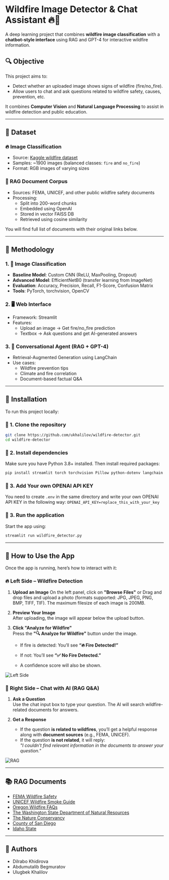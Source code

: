 # Wildfire Image Detector & Chat Assistant 🔥💬

A deep learning project that combines **wildfire image classification** with a **chatbot-style interface** using RAG and GPT-4 for interactive wildfire information.

## 🔍 Objective

This project aims to:
- Detect whether an uploaded image shows signs of wildfire (fire/no_fire).
- Allow users to chat and ask questions related to wildfire safety, causes, prevention, etc.

It combines **Computer Vision** and **Natural Language Processing** to assist in wildfire detection and public education.

---

## 📂 Dataset

### 🔥 Image Classification
- Source: [Kaggle wildfire dataset](https://www.kaggle.com/datasets/brsdincer/wildfire-detection-image-data)
- Samples: ~1900 images (balanced classes: `fire` and `no_fire`)
- Format: RGB images of varying sizes

### 📄 RAG Document Corpus
- Sources: FEMA, UNICEF, and other public wildfire safety documents
- Processing:
  - Split into 200-word chunks
  - Embedded using OpenAI
  - Stored in vector FAISS DB
  - Retrieved using cosine similarity

You will find full list of documents with their original links below.

---

## 🧠 Methodology

### 1. 🔬 Image Classification
- **Baseline Model**: Custom CNN (ReLU, MaxPooling, Dropout)
- **Advanced Model**: EfficientNetB0 (transfer learning from ImageNet)
- **Evaluation**: Accuracy, Precision, Recall, F1-Score, Confusion Matrix
- **Tools**: PyTorch, torchvision, OpenCV

### 2. 🖥 Web Interface
- Framework: Streamlit
- Features:
  - Upload an image → Get fire/no_fire prediction
  - Textbox → Ask questions and get AI-generated answers

### 3. 🧾 Conversational Agent (RAG + GPT-4)
- Retrieval-Augmented Generation using LangChain
- Use cases:
  - Wildfire prevention tips
  - Climate and fire correlation
  - Document-based factual Q&A

---

## 🚀 Installation

To run this project locally:

### 🔹 1. Clone the repository

```bash
git clone https://github.com/ukhalilov/wildfire-detector.git
cd wildfire-detector
```
### 🔹 2. Install dependencies

Make sure you have Python 3.8+ installed. Then install required packages:

```bash
pip install streamlit torch torchvision Pillow python-dotenv langchain langchain-community langchain-openai faiss-cpu typing-extensions
```

### 🔹 3. Add Your own OPENAI API KEY

You need to create `.env` in the same directory and write your own OPENAI API KEY in the following way: `OPENAI_API_KEY=replace_this_with_your_key`

### 🔹 3. Run the application

Start the app using:

```bash
streamlit run wildfire_detector.py
```

---

## 🧪 How to Use the App

Once the app is running, here’s how to interact with it:

### 🔥 Left Side – Wildfire Detection

1. **Upload an Image** 
   On the left panel, click on **"Browse Files"** or Drag and drop files and upload a photo (formats supported: JPG, JPEG, PNG, BMP, TIFF, TIF). The maximum filesize of each image is 200MB.

2. **Preview Your Image**  
   After uploading, the image will appear below the upload button.

3. **Click "Analyze for Wildfire"**  
   Press the **"🔍 Analyze for Wildfire"** button under the image.  
   - If fire is detected: You’ll see **“🔥 Fire Detected!”**  
   - If not: You’ll see **“✅ No Fire Detected.”** 
   
   - A confidence score will also be shown.

![Left Side](images/fire.png)

### 💬 Right Side – Chat with AI (RAG Q&A)

1. **Ask a Question**  
   Use the chat input box to type your question. The AI will search wildfire-related documents for answers.

2. **Get a Response**  
   - If the question **is related to wildfires**, you’ll get a helpful response along with **document sources** (e.g., FEMA, UNICEF).
   - If the question **is not related**, it will reply:  
     _"I couldn't find relevant information in the documents to answer your question."_

![RAG](images/rag.png)

---

## 📚 RAG Documents

- [FEMA Wildfire Safety](https://www.usfa.fema.gov/downloads/pdf/publications/fa-266.pdf)
- [UNICEF Wildfire Smoke Guide](https://www.unicef.org/media/156676/file/safe-from-wildfire-smoke.pdf.pdf)
- [Oregon Wildfire FAQs](https://www.oregon.gov/oha/ph/Preparedness/Prepare/Documents/OHA%208626%20Wildfire%20FAQs-v6c.pdf)
- [The Washington State Department of Natural Resources](https://www.dnr.wa.gov/publications/rp_fire_how_to_prepare_wildfire.pdf)
- [The Nature Conservancy](https://www.nature.org/content/dam/tnc/nature/en/documents/Wildfire_Resilience_Roadmap.pdf)
- [County of San Diego](https://www.sandiegocounty.gov/content/dam/sdc/deh/fhd/disaster/publications_firerecovery_whattodoafterawildfire.pdf)
- [Idaho State](https://gov.idaho.gov/wp-content/uploads/2024/08/2024-wildfire-report.pdf)

---

## 👥 Authors

- Dilrabo Khidirova 
- Abdumutalib Begmuratov  
- Ulugbek Khalilov